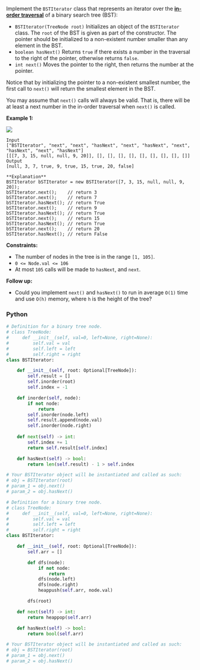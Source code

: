 Implement the  `BSTIterator`  class that represents an iterator over the  **[in-order traversal](https://en.wikipedia.org/wiki/Tree_traversal#In-order_(LNR))**  of a binary search tree (BST):

-   `BSTIterator(TreeNode root)`  Initializes an object of the  `BSTIterator`  class. The  `root`  of the BST is given as part of the constructor. The pointer should be initialized to a non-existent number smaller than any element in the BST.
-   `boolean hasNext()`  Returns  `true`  if there exists a number in the traversal to the right of the pointer, otherwise returns  `false`.
-   `int next()`  Moves the pointer to the right, then returns the number at the pointer.

Notice that by initializing the pointer to a non-existent smallest number, the first call to  `next()`  will return the smallest element in the BST.

You may assume that  `next()`  calls will always be valid. That is, there will be at least a next number in the in-order traversal when  `next()`  is called.

**Example 1:**

![](https://assets.leetcode.com/uploads/2018/12/25/bst-tree.png)
```
Input
["BSTIterator", "next", "next", "hasNext", "next", "hasNext", "next", "hasNext", "next", "hasNext"]
[[[7, 3, 15, null, null, 9, 20]], [], [], [], [], [], [], [], [], []]
Output
[null, 3, 7, true, 9, true, 15, true, 20, false]

**Explanation**
BSTIterator bSTIterator = new BSTIterator([7, 3, 15, null, null, 9, 20]);
bSTIterator.next();    // return 3
bSTIterator.next();    // return 7
bSTIterator.hasNext(); // return True
bSTIterator.next();    // return 9
bSTIterator.hasNext(); // return True
bSTIterator.next();    // return 15
bSTIterator.hasNext(); // return True
bSTIterator.next();    // return 20
bSTIterator.hasNext(); // return False
```

**Constraints:**

-   The number of nodes in the tree is in the range  `[1, 105]`.
-   `0 <= Node.val <= 106`
-   At most  `105`  calls will be made to  `hasNext`, and  `next`.

**Follow up:**

- Could you implement  `next()`  and  `hasNext()`  to run in average  `O(1)`  time and use `O(h)`  memory, where  `h`  is the height of the tree?


### Python
```python
# Definition for a binary tree node.
# class TreeNode:
#     def __init__(self, val=0, left=None, right=None):
#         self.val = val
#         self.left = left
#         self.right = right
class BSTIterator:

    def __init__(self, root: Optional[TreeNode]):
        self.result = []
        self.inorder(root)
        self.index = -1

    def inorder(self, node):
        if not node:
            return 
        self.inorder(node.left)
        self.result.append(node.val)
        self.inorder(node.right)
        
    def next(self) -> int:
        self.index += 1
        return self.result[self.index]

    def hasNext(self) -> bool:
        return len(self.result) - 1 > self.index

# Your BSTIterator object will be instantiated and called as such:
# obj = BSTIterator(root)
# param_1 = obj.next()
# param_2 = obj.hasNext()
```

```python
# Definition for a binary tree node.
# class TreeNode:
#     def __init__(self, val=0, left=None, right=None):
#         self.val = val
#         self.left = left
#         self.right = right
class BSTIterator:

    def __init__(self, root: Optional[TreeNode]):
        self.arr = []

        def dfs(node):
            if not node:
                return
            dfs(node.left)
            dfs(node.right)
            heappush(self.arr, node.val)

        dfs(root)

    def next(self) -> int:
        return heappop(self.arr)

    def hasNext(self) -> bool:
        return bool(self.arr)

# Your BSTIterator object will be instantiated and called as such:
# obj = BSTIterator(root)
# param_1 = obj.next()
# param_2 = obj.hasNext()
```